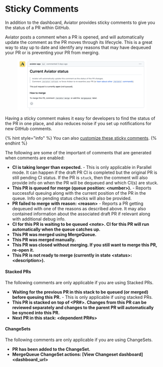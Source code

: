 # Sticky Comments

In addition to the dashboard, Aviator provides sticky comments to give you the status of a PR within GitHub.

Aviator posts a comment when a PR is opened, and will automatically update the comment as the PR moves through its lifecycle. This is a great way to stay up to date and identify any reasons that may have dequeued your PR or is preventing your PR from merging.

<figure><img src="../../.gitbook/assets/Screen Shot 2023-04-24 at 12.31.23 PM.png" alt=""><figcaption></figcaption></figure>

Having a sticky comment makes it easy for developers to find the status of the PR in one place, and also reduces noise if you set up notifications for new GitHub comments.



{% hint style="info" %}
You can also [customize these sticky comments](../how-to-guides/customize-sticky-comments.md).
{% endhint %}



The following are some of the important of comments that are generated when comments are enabled:

* **CI is taking longer than expected.** - This is only applicable in Parallel mode. It can happen if the draft PR CI is completed but the original PR is still pending CI status. If the PR is `stuck`, then the comment will also provide info on when the PR will be dequeued and which CI(s) are stuck.
* **This PR is queued for merge (queue position: \<number>).** - Reports successful queuing along with the current position of the PR in the queue. Info on pending status checks will also be provided.
* **PR failed to merge with reason: \<reason>** - Reports a PR getting dequeued with one of the reasons as described above. It may also contained information about the associated draft PR if relevant along with additional debug info.
* **CI for this PR is waiting to be queued \<note>. CI for this PR will run automatically when the queue catches up.**
* **This PR was merged using MergeQueue.**
* **This PR was merged manually.**
* **This PR was closed without merging. If you still want to merge this PR, re-open it.**
* **This PR is not ready to merge (currently in state \<status>: \<description>).**

#### Stacked PRs

The following comments are only applicable if you are using Stacked PRs.

* **Waiting for the previous PR in this stack to be queued (or merged) before queuing this PR.** - This is only applicable if using stacked PRs.
* **This PR is stacked on top of \<PR#>. Changes from this PR can be reviewed separately and changes to the parent PR will automatically be synced into this PR.**
* **Next PR in this stack: \<dependent PR#s>**

#### ChangeSets

The following comments are only applicable if you are using ChangeSets.

* **PR has been added to the ChangeSet.**
* **MergeQueue ChangeSet actions: \[View Changeset dashboard]\<dashboard\_url>**
